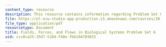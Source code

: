 ```yaml
---
content_type: resource
description: This resource contains information regarding Problem Set 6.
file: https://ol-ocw-studio-app-production.s3.amazonaws.com/courses/20-430j-fields-forces-and-flows-in-biological-systems-fall-2015/ccc0ca2535d7510df48efbb194703833_MIT20_430JF15_PS6_vFinal.pdf
file_type: application/pdf
resourcetype: Document
title: Fields, Forces, and Flows in Biological Systems Problem Set 6
uid: ccc0ca25-35d7-510d-f48e-fbb194703833
---
```

